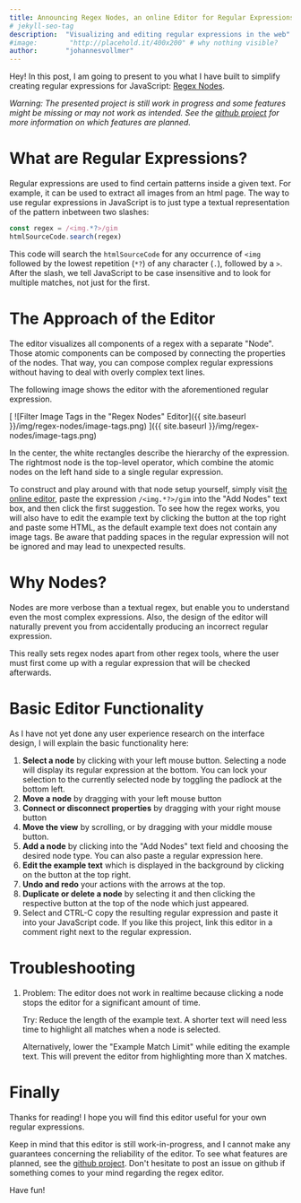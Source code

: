 ```yaml
---
title: Announcing Regex Nodes, an online Editor for Regular Expressions
# jekyll-seo-tag
description:  "Visualizing and editing regular expressions in the web"
#image:        "http://placehold.it/400x200" # why nothing visible?
author:       "johannesvollmer"
---
```


Hey! In this post, I am going to present to you 
what I have built to simplify creating regular expressions for JavaScript:
[Regex Nodes](https://johannesvollmer.github.io/regex-nodes/).

*Warning: The presented project is still work in progress and some features
might be missing or may not work as intended. See the 
[github project](https://github.com/johannesvollmer/regex-nodes)
for more information on which features are planned.*


# What are Regular Expressions?

Regular expressions are used to find certain 
patterns inside a given text. For example, it can be used to extract
all images from an html page. The way to use regular expressions in
JavaScript is to just type a textual representation of the pattern
inbetween two slashes:

```JavaScript
const regex = /<img.*?>/gim
htmlSourceCode.search(regex)
```

This code will search the `htmlSourceCode` for any occurrence of 
`<img` followed by the lowest repetition (`*?`)  of any character (`.`), 
followed by a `>`. After the slash, we tell JavaScript to be 
case insensitive and to look for multiple matches, not just for the first.

# The Approach of the Editor

The editor visualizes all components of a regex with a separate "Node".
Those atomic components can be composed by connecting the properties of the nodes.
That way, you can compose complex regular expressions 
without having to deal with overly complex text lines.

The following image shows the editor with the aforementioned regular expression.

[
    ![Filter Image Tags in the "Regex Nodes" Editor]({{ site.baseurl }}/img/regex-nodes/image-tags.png)
]({{ site.baseurl }}/img/regex-nodes/image-tags.png)

In the center, the white rectangles describe the hierarchy of the expression.
The rightmost node is the top-level operator, which combine the atomic
nodes on the left hand side to a single regular expression.

To construct and play around with that node setup yourself,
simply visit [the online editor](https://johannesvollmer.github.io/regex-nodes/), 
paste the expression `/<img.*?>/gim` into the "Add Nodes" text box,
and then click the first suggestion. To see how the regex works,
you will also have to edit the example text 
by clicking the button at the top right and paste some HTML, as 
the default example text does not contain any image tags.
Be aware that padding spaces in the regular expression 
will not be ignored and may lead to unexpected results.

# Why Nodes?

Nodes are more verbose than a textual regex, 
but enable you to understand even the most complex expressions.
Also, the design of the editor will naturally prevent you 
from accidentally producing an incorrect regular expression. 

This really sets regex nodes apart from other regex tools, where
the user must first come up with a regular expression
that will be checked afterwards.


# Basic Editor Functionality

As I have not yet done any user experience research 
on the interface design, I will explain the basic functionality here:

1. __Select a node__ by clicking with your left mouse button. 
   Selecting a node will display its regular expression at the bottom. 
   You can lock your selection to the currently selected node by toggling 
   the padlock at the bottom left. 
1. __Move a node__ by dragging with your left mouse button
1. __Connect or disconnect properties__ by dragging with your right mouse button
1. __Move the view__ by scrolling, or by dragging with your middle mouse button.
1. __Add a node__ by clicking into the "Add Nodes" text field 
   and choosing the desired node type. You can also paste a regular expression here.
1. __Edit the example text__ which is displayed in the background 
   by clicking on the button at the top right.
1. __Undo and redo__ your actions with the arrows at the top.
1. __Duplicate or delete a node__ by selecting it and then clicking the 
   respective button at the top of the node which just appeared.
1. Select and CTRL-C copy the resulting regular expression 
   and paste it into your JavaScript code. 
   If you like this project, 
   link this editor in a comment right next to the regular expression.


# Troubleshooting

1. Problem: The editor does not work in realtime 
   because clicking a node stops the editor for a significant amount of time. 

   Try: Reduce the length of the example text. 
   A shorter text will need less time to highlight all matches
   when a node is selected.

   Alternatively, lower the "Example Match Limit" while editing the example text.
   This will prevent the editor from highlighting more than X matches.

# Finally

Thanks for reading! I hope you will find this editor useful 
for your own regular expressions. 


Keep in mind that this editor is still work-in-progress, and I cannot make
any guarantees concerning the reliability of the editor. 
To see what features are planned, see the [github project](https://github.com/johannesvollmer/regex-nodes).
Don't hesitate to post an issue on github 
if something comes to your mind regarding the regex editor.

Have fun!
